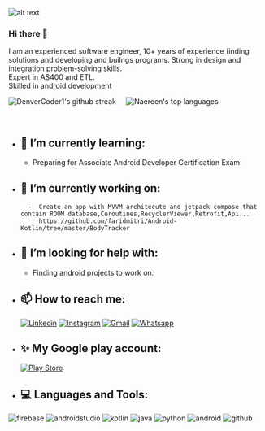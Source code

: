 ![alt text](https://encrypted-tbn0.gstatic.com/images?q=tbn:ANd9GcRGAiMVuE7xw1__igE0FyFS46VpYez9M-zPjw&usqp=CAU)

### Hi there 👋
I am an experienced software engineer, 10+ years of experience finding solutions and developing and builngs programs.
Strong in design and integration problem-solving skills. <br/>
Expert in AS400 and ETL. <br/>
Skilled in android development <br/>



![DenverCoder1's github streak](https://github-readme-streak-stats.herokuapp.com/?user=faridmitri&theme=blue-green) &nbsp; &nbsp; ![Naereen's top languages](https://github-readme-stats.vercel.app/api/top-langs/?username=faridmitri&theme=blue-green)

<br/>

- ## 🌱 I’m currently learning:
    - Preparing for Associate Android Developer Certification Exam <br/>

- ## 🔭 I’m currently working on:
        -  Create an app with MVVM architecute and jetpack compose that contain ROOM database,Coroutines,RecyclerViewer,Retrofit,Api...
           https://github.com/faridmitri/Android-Kotlin/tree/master/BodyTracker
    

- ## 🤔 I’m looking for help with:
    - Finding android projects to work on.

- ## 📫 How to reach me:
    [![Linkedin](https://img.shields.io/badge/LinkedIn-0077B5?style=for-the-badge&logo=linkedin&logoColor=white)](https://www.linkedin.com/in/farid-mitri)
    [![Instagram](https://img.shields.io/badge/Instagram-E4405F?style=for-the-badge&logo=instagram&logoColor=white)](https://www.instagram.com/faridmitri)
    [![Gmail](https://img.shields.io/badge/Gmail-D14836?style=for-the-badge&logo=gmail&logoColor=white)](mailto:faridmitri@gmail.com)
    [![Whatsapp](https://img.shields.io/badge/WhatsApp-25D366?style=for-the-badge&logo=whatsapp&logoColor=white)](https://api.whatsapp.com/send?phone=96170941618)

- ## ✨ My Google play account:
     [![Play Store](https://img.shields.io/badge/Google_Play-414141?style=for-the-badge&logo=google-play&logoColor=white)](https://play.google.com/store/apps/dev?id=7549648089044505512&hl=en_US&gl=US)
     

- ## :computer: Languages and Tools:
 ![firebase](https://img.shields.io/badge/firebase-ffca28?style=for-the-badge&logo=firebase&logoColor=black)
 ![androidstudio](https://img.shields.io/badge/Android_Studio-3DDC84?style=for-the-badge&logo=android-studio&logoColor=white)
 ![kotlin](https://img.shields.io/badge/Kotlin-0095D5?&style=for-the-badge&logo=kotlin&logoColor=white)
 ![java](https://img.shields.io/badge/Java-ED8B00?style=for-the-badge&logo=java&logoColor=white)
 ![python](https://img.shields.io/badge/Python-FFD43B?style=for-the-badge&logo=python&logoColor=blue)
 ![android](https://img.shields.io/badge/Android-3DDC84?style=for-the-badge&logo=android&logoColor=white)
 ![github](https://img.shields.io/badge/GitHub-100000?style=for-the-badge&logo=github&logoColor=white)
 
 




<!--
**faridmitri/faridmitri** is a ✨ _special_ ✨ repository because its `README.md` (this file) appears on your GitHub profile.

Here are some ideas to get you started:

- 🔭 I’m currently working on ...
- 🌱 I’m currently learning ...
- 👯 I’m looking to collaborate on ...
- 🤔 I’m looking for help with ...
- 💬 Ask me about ...
- 📫 How to reach me: ...
- 😄 Pronouns: ...
- ⚡ Fun fact: ...
-->



